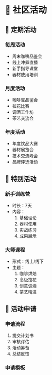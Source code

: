 # 🎉 社区活动

## 📅 定期活动

### 每周活动
- 周末咖啡品鉴会
- 线上冲煮直播
- 新手指导课堂
- 器材使用培训

### 月度活动
- 咖啡豆品鉴会
- 拉花比赛
- 调酒工作坊
- 茶艺交流会

### 年度活动
- 年度饮品大赛
- 器材展览会
- 技术交流峰会
- 品牌评选活动

## 🎯 特别活动

### 新手训练营
- 时长：7天
- 内容：
  1. 基础理论
  2. 器材使用
  3. 实战练习
  4. 成果展示

### 大师课程
- 形式：线上/线下
- 主题：
  1. 咖啡烘焙
  2. 高级拉花
  3. 创意调酒
  4. 茶艺精进

## 📝 活动申请
### 申请流程
1. 提交计划书
2. 审核评估
3. 活动筹备
4. 总结反馈

### 申请模板